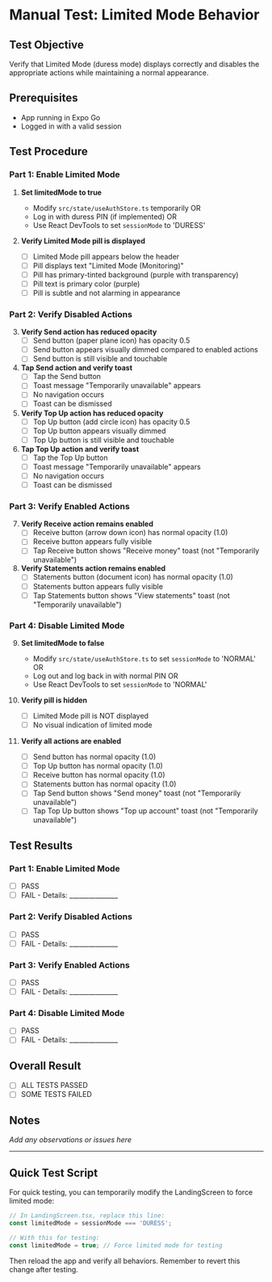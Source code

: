# Manual Test: Limited Mode Behavior

## Test Objective
Verify that Limited Mode (duress mode) displays correctly and disables the appropriate actions while maintaining a normal appearance.

## Prerequisites
- App running in Expo Go
- Logged in with a valid session

## Test Procedure

### Part 1: Enable Limited Mode

1. **Set limitedMode to true**
   - Modify `src/state/useAuthStore.ts` temporarily OR
   - Log in with duress PIN (if implemented) OR
   - Use React DevTools to set `sessionMode` to 'DURESS'

2. **Verify Limited Mode pill is displayed**
   - [ ] Limited Mode pill appears below the header
   - [ ] Pill displays text "Limited Mode (Monitoring)"
   - [ ] Pill has primary-tinted background (purple with transparency)
   - [ ] Pill text is primary color (purple)
   - [ ] Pill is subtle and not alarming in appearance

### Part 2: Verify Disabled Actions

3. **Verify Send action has reduced opacity**
   - [ ] Send button (paper plane icon) has opacity 0.5
   - [ ] Send button appears visually dimmed compared to enabled actions
   - [ ] Send button is still visible and touchable

4. **Tap Send action and verify toast**
   - [ ] Tap the Send button
   - [ ] Toast message "Temporarily unavailable" appears
   - [ ] No navigation occurs
   - [ ] Toast can be dismissed

5. **Verify Top Up action has reduced opacity**
   - [ ] Top Up button (add circle icon) has opacity 0.5
   - [ ] Top Up button appears visually dimmed
   - [ ] Top Up button is still visible and touchable

6. **Tap Top Up action and verify toast**
   - [ ] Tap the Top Up button
   - [ ] Toast message "Temporarily unavailable" appears
   - [ ] No navigation occurs
   - [ ] Toast can be dismissed

### Part 3: Verify Enabled Actions

7. **Verify Receive action remains enabled**
   - [ ] Receive button (arrow down icon) has normal opacity (1.0)
   - [ ] Receive button appears fully visible
   - [ ] Tap Receive button shows "Receive money" toast (not "Temporarily unavailable")

8. **Verify Statements action remains enabled**
   - [ ] Statements button (document icon) has normal opacity (1.0)
   - [ ] Statements button appears fully visible
   - [ ] Tap Statements button shows "View statements" toast (not "Temporarily unavailable")

### Part 4: Disable Limited Mode

9. **Set limitedMode to false**
   - Modify `src/state/useAuthStore.ts` to set `sessionMode` to 'NORMAL' OR
   - Log out and log back in with normal PIN OR
   - Use React DevTools to set `sessionMode` to 'NORMAL'

10. **Verify pill is hidden**
    - [ ] Limited Mode pill is NOT displayed
    - [ ] No visual indication of limited mode

11. **Verify all actions are enabled**
    - [ ] Send button has normal opacity (1.0)
    - [ ] Top Up button has normal opacity (1.0)
    - [ ] Receive button has normal opacity (1.0)
    - [ ] Statements button has normal opacity (1.0)
    - [ ] Tap Send button shows "Send money" toast (not "Temporarily unavailable")
    - [ ] Tap Top Up button shows "Top up account" toast (not "Temporarily unavailable")

## Test Results

### Part 1: Enable Limited Mode
- [ ] PASS
- [ ] FAIL - Details: _______________

### Part 2: Verify Disabled Actions
- [ ] PASS
- [ ] FAIL - Details: _______________

### Part 3: Verify Enabled Actions
- [ ] PASS
- [ ] FAIL - Details: _______________

### Part 4: Disable Limited Mode
- [ ] PASS
- [ ] FAIL - Details: _______________

## Overall Result
- [ ] ALL TESTS PASSED
- [ ] SOME TESTS FAILED

## Notes
_Add any observations or issues here_

---

## Quick Test Script

For quick testing, you can temporarily modify the LandingScreen to force limited mode:

```typescript
// In LandingScreen.tsx, replace this line:
const limitedMode = sessionMode === 'DURESS';

// With this for testing:
const limitedMode = true; // Force limited mode for testing
```

Then reload the app and verify all behaviors. Remember to revert this change after testing.
